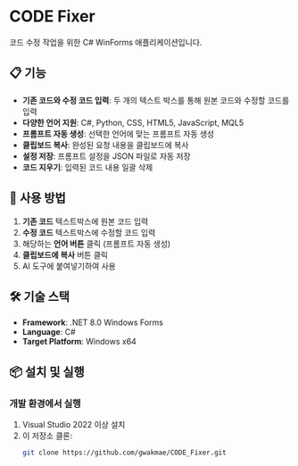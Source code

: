 # CODE Fixer

코드 수정 작업을 위한 C# WinForms 애플리케이션입니다.

## 📋 기능

- **기존 코드와 수정 코드 입력**: 두 개의 텍스트 박스를 통해 원본 코드와 수정할 코드를 입력
- **다양한 언어 지원**: C#, Python, CSS, HTML5, JavaScript, MQL5
- **프롬프트 자동 생성**: 선택한 언어에 맞는 프롬프트 자동 생성
- **클립보드 복사**: 완성된 요청 내용을 클립보드에 복사
- **설정 저장**: 프롬프트 설정을 JSON 파일로 자동 저장
- **코드 지우기**: 입력된 코드 내용 일괄 삭제

## 🚀 사용 방법

1. **기존 코드** 텍스트박스에 원본 코드 입력
2. **수정 코드** 텍스트박스에 수정할 코드 입력
3. 해당하는 **언어 버튼** 클릭 (프롬프트 자동 생성)
4. **클립보드에 복사** 버튼 클릭
5. AI 도구에 붙여넣기하여 사용

## 🛠️ 기술 스택

- **Framework**: .NET 8.0 Windows Forms
- **Language**: C#
- **Target Platform**: Windows x64

## 📦 설치 및 실행

### 개발 환경에서 실행
1. Visual Studio 2022 이상 설치
2. 이 저장소 클론:
   ```bash
   git clone https://github.com/gwakmae/CODE_Fixer.git
